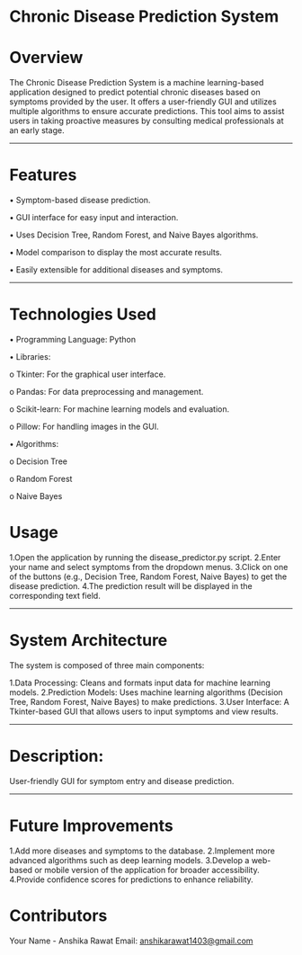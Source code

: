 # Chronic Disease Prediction System
# Overview
The Chronic Disease Prediction System is a machine learning-based application designed to predict potential chronic diseases based on symptoms provided by the user. It offers a user-friendly GUI and utilizes multiple algorithms to ensure accurate predictions. This tool aims to assist users in taking proactive measures by consulting medical professionals at an early stage.
________________________________________
# Features
•	Symptom-based disease prediction.

•	GUI interface for easy input and interaction.

•	Uses Decision Tree, Random Forest, and Naive Bayes algorithms.

•	Model comparison to display the most accurate results.

•	Easily extensible for additional diseases and symptoms.

________________________________________
# Technologies Used
•	Programming Language: Python

•	Libraries:

o	Tkinter: For the graphical user interface.

o	Pandas: For data preprocessing and management.

o	Scikit-learn: For machine learning models and evaluation.

o	Pillow: For handling images in the GUI.

•	Algorithms:

o	Decision Tree

o	Random Forest

o	Naive Bayes


# Usage
1.Open the application by running the disease_predictor.py script.
2.Enter your name and select symptoms from the dropdown menus.
3.Click on one of the buttons (e.g., Decision Tree, Random Forest, Naive Bayes) to get the disease prediction.
4.The prediction result will be displayed in the corresponding text field.
________________________________________

# System Architecture
The system is composed of three main components:

1.Data Processing: Cleans and formats input data for machine learning models.
2.Prediction Models: Uses machine learning algorithms (Decision Tree, Random Forest, Naive Bayes) to make predictions.
3.User Interface: A Tkinter-based GUI that allows users to input symptoms and view results.
________________________________________

# Description: 
User-friendly GUI for symptom entry and disease prediction.
________________________________________

# Future Improvements
1.Add more diseases and symptoms to the database.
2.Implement more advanced algorithms such as deep learning models.
3.Develop a web-based or mobile version of the application for broader accessibility.
4.Provide confidence scores for predictions to enhance reliability.
# Contributors
Your Name - Anshika Rawat
Email: anshikarawat1403@gmail.com
